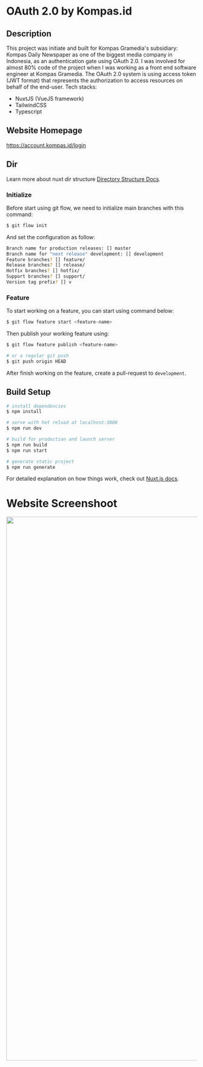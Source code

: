 # OAuth 2.0 by Kompas.id 

<p align="center"
<img width="887" alt="image" src="https://user-images.githubusercontent.com/44907916/209456314-3f8d5092-8df7-4eb4-b763-c6fa9338fc1a.png">
</p>

## Description
This project was initiate and built for Kompas Gramedia's subsidiary: Kompas Daily Newspaper as one of the biggest media company in Indonesia, as an authentication gate using OAuth 2.0. I was involved for almost 80% code of the project when I was working as a front end software engineer at Kompas Gramedia.
The OAuth 2.0 system is using access token (JWT format) that represents the authorization to access resources on behalf of the end-user.
Tech stacks:
- NuxtJS (VueJS framework)
- TailwindCSS
- Typescript

## Website Homepage
https://account.kompas.id/login

## Dir
Learn more about nuxt dir structure [Directory Structure Docs](/docs/2.x/directory-structure/nuxt).
### Initialize
Before start using git flow, we need to initialize main branches with this command:
```sh
$ git flow init
```
And set the configuration as follow:

```sh
Branch name for production releases: [] master
Branch name for "next release" development: [] development
Feature branches? [] feature/
Release branches? [] release/
Hotfix branches? [] hotfix/
Support branches? [] support/
Version tag prefix? [] v
```
### Feature
To start working on a feature, you can start using command below:

```sh
$ git flow feature start <feature-name>
```

Then publish your working feature using:
```sh
$ git flow feature publish <feature-name>

# or a regular git push
$ git push origin HEAD
```

After finish working on the feature, create a pull-request to `development`.

## Build Setup

```bash
# install dependencies
$ npm install

# serve with hot reload at localhost:3000
$ npm run dev

# build for production and launch server
$ npm run build
$ npm run start

# generate static project
$ npm run generate
```

For detailed explanation on how things work, check out [Nuxt.js docs](https://nuxtjs.org).

# Website Screenshoot 
<p align="center">
<img width="1433" alt="image" src="https://user-images.githubusercontent.com/44907916/209456180-9841a685-73af-45bc-bb83-cfc638e2a794.png">
</p>
